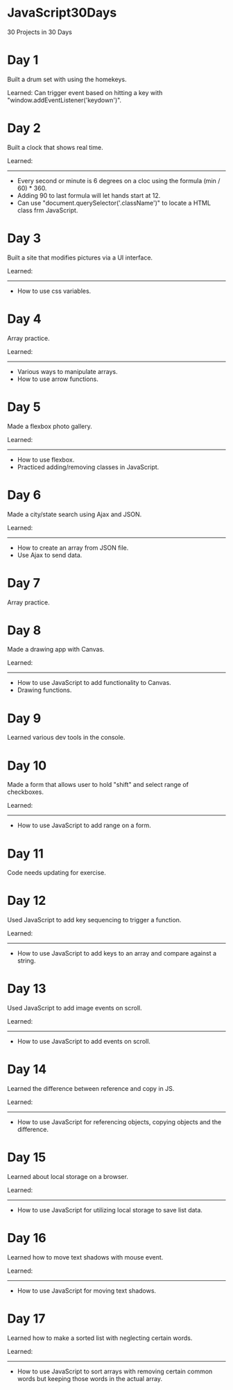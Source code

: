 # JavaScript30Days
30 Projects in 30 Days

# Day 1
Built a drum set with using the homekeys.

Learned: Can trigger event based on hitting a key with "window.addEventListener('keydown')".

# Day 2
Built a clock that shows real time.

Learned:
_______
* Every second or minute is 6 degrees on a cloc using the formula (min / 60) * 360.
* Adding 90 to last formula will let hands start at 12.
* Can use "document.querySelector('.className')" to locate a HTML class frm JavaScript.

# Day 3
Built a site that modifies pictures via a UI interface.

Learned:
_______
* How to use css variables.

# Day 4
Array practice.

Learned:
_______
* Various ways to manipulate arrays.
* How to use arrow functions.

# Day 5
Made a flexbox photo gallery.

Learned:
_______
* How to use flexbox.
* Practiced adding/removing classes in JavaScript.

# Day 6
Made a city/state search using Ajax and JSON.

Learned:
_______
* How to create an array from JSON file.
* Use Ajax to send data.

# Day 7
Array practice.

# Day 8
Made a drawing app with Canvas.

Learned:
_______
* How to use JavaScript to add functionality to Canvas.
* Drawing functions.

# Day 9
Learned various dev tools in the console.

# Day 10
Made a form that allows user to hold "shift" and select range of checkboxes.

Learned:
_______
* How to use JavaScript to add range on a form.
# Day 11
Code needs updating for exercise.

# Day 12
Used JavaScript to add key sequencing to trigger a function.

Learned:
_______
* How to use JavaScript to add keys to an array and compare against a string.
# Day 13
Used JavaScript to add image events on scroll.

Learned:
_______
* How to use JavaScript to add events on scroll.

# Day 14
Learned the difference between reference and copy in JS.

Learned:
_______
* How to use JavaScript for referencing objects, copying objects and the difference.

# Day 15
Learned about local storage on a browser.

Learned:
_______
* How to use JavaScript for utilizing local storage to save list data.

# Day 16
Learned how to move text shadows with mouse event.

Learned:
_______
* How to use JavaScript for moving text shadows.

# Day 17
Learned how to make a sorted list with neglecting certain words.

Learned:
_______
* How to use JavaScript to sort arrays with removing certain common words but keeping those words in the actual array.
